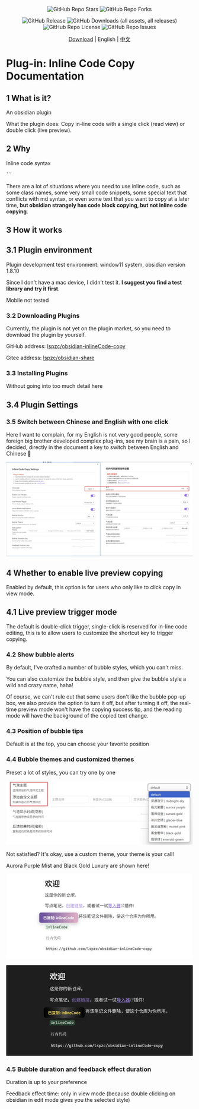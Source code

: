 <p align="center">
  <img alt="GitHub Repo Stars" src="https://img.shields.io/github/stars/lspzc/obsidian-diary-merger">
  <img alt="GitHub Repo Forks" src="https://img.shields.io/github/forks/lspzc/obsidian-diary-merger">
</p>

<p align="center">
  <img alt="GitHub Release" src="https://img.shields.io/github/v/release/lspzc/obsidian-diary-merger">
  <img alt="GitHub Downloads (all assets, all releases)" src="https://img.shields.io/github/downloads/lspzc/obsidian-diary-merger/total">
  <img alt="GitHub Repo License" src="https://img.shields.io/github/license/lspzc/obsidian-diary-merger">
  <img alt="GitHub Repo Issues" src="https://img.shields.io/github/issues/lspzc/obsidian-diary-merger">
</p>

<p align="center">
  <a href="https://github.com/lspzc/obsidian-diary-merger/releases/download/v-1.1.0-bata/obsidian-diary-merger-v-1.1.0-bata.zip">Download</a> |
  English |
  <a href="./README_CN.md">中文</a>
</p>

# Plug-in: Inline Code Copy Documentation

## 1 What is it?

An obsidian plugin

What the plugin does: Copy in-line code with a single click (read view) or double click (live preview).

## 2 Why

Inline code syntax

```md 
`` 
```

There are a lot of situations where you need to use inline code, such as some class names, some very small code snippets, some special text that conflicts with md syntax, or even some text that you want to copy at a later time, **but obsidian strangely has code block copying, but not inline code copying**.

## 3 How it works

## 3.1 Plugin environment

Plugin development test environment: window11 system, obsidian version 1.8.10

Since I don't have a mac device, I didn't test it. **I suggest you find a test library and try it first**.

Mobile not tested

### 3.2 Downloading Plugins

Currently, the plugin is not yet on the plugin market, so you need to download the plugin by yourself.

GitHub address: [lspzc/obsidian-inlineCode-copy](https://github.com/lspzc/obsidian-inlineCode-copy)

Gitee address: [lspzc/obsidian-share](https://gitee.com/lspzc/obsidain-share)

### 3.3 Installing Plugins

Without going into too much detail here

## 3.4 Plugin Settings

### 3.5 Switch between Chinese and English with one click

Here I want to complain, for my English is not very good people, some foreign big brother developed complex plug-ins, see my brain is a pain, so I decided, directly in the document a key to switch between English and Chinese 🎉

![](./attachments/20250612_插件：Inline%20Code%20Copy%20说明文档-img.webp)

## 4 Whether to enable live preview copying

Enabled by default, this option is for users who only like to click copy in view mode.

## 4.1 Live preview trigger mode

The default is double-click trigger, single-click is reserved for in-line code editing, this is to allow users to customize the shortcut key to trigger copying.

### 4.2 Show bubble alerts

By default, I've crafted a number of bubble styles, which you can't miss.

You can also customize the bubble style, and then give the bubble style a wild and crazy name, haha!

Of course, we can't rule out that some users don't like the bubble pop-up box, we also provide the option to turn it off, but after turning it off, the real-time preview mode won't have the copying success tip, and the reading mode will have the background of the copied text change.

### 4.3 Position of bubble tips

Default is at the top, you can choose your favorite position

### 4.4 Bubble themes and customized themes

Preset a lot of styles, you can try one by one

![](./attachments/20250612_插件：Inline%20Code%20Copy%20说明文档-img-1.webp)

Not satisfied? It's okay, use a custom theme, your theme is your call!

Aurora Purple Mist and Black Gold Luxury are shown here!

![](./attachments/20250612_插件：Inline%20Code%20Copy%20说明文档-img-2.webp)

![](./attachments/20250612_插件：Inline%20Code%20Copy%20说明文档-img-3.webp)

### 4.5 Bubble duration and feedback effect duration

Duration is up to your preference

Feedback effect time: only in view mode (because double clicking on obsidian in edit mode gives you the selected style)
